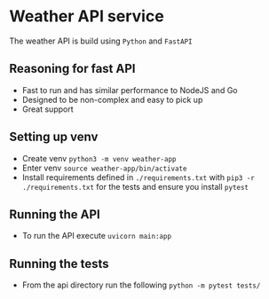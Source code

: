 # Weather API service

The weather API is build using `Python` and `FastAPI`

## Reasoning for fast API

- Fast to run and has similar performance to NodeJS and Go
- Designed to be non-complex and easy to pick up
- Great support

## Setting up venv

- Create venv `python3 -m venv weather-app`
- Enter venv `source weather-app/bin/activate`
- Install requirements defined in `./requirements.txt` with `pip3 -r ./requirements.txt` for the tests and ensure you install `pytest`

## Running the API

- To run the API execute `uvicorn main:app`

## Running the tests

- From the api directory run the following `python -m pytest tests/`
